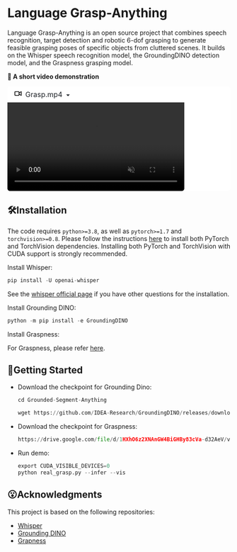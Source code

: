 # Language Grasp-Anything

Language Grasp-Anything is an open source project that combines speech recognition, target detection and robotic 6-dof grasping to generate feasible grasping poses of specific objects from cluttered scenes. It builds on the Whisper speech recognition model, the GroundingDINO detection model, and the Graspness grasping model.

**🚀 A short video demonstration**

<details class="details-reset border rounded-2" open="" style="box-sizing: border-box; display: block; border: var(--borderWidth-thin, 1px) solid var(--color-border-default)  !important; border-radius: var(--borderRadius-medium, 6px)  !important; margin-top: 0px; margin-bottom: 16px; color: rgb(31, 35, 40); font-family: -apple-system, BlinkMacSystemFont, &quot;Segoe UI&quot;, &quot;Noto Sans&quot;, Helvetica, Arial, sans-serif, &quot;Apple Color Emoji&quot;, &quot;Segoe UI Emoji&quot;; font-size: 16px; font-style: normal; font-variant-ligatures: normal; font-variant-caps: normal; font-weight: 400; letter-spacing: normal; orphans: 2; text-align: start; text-indent: 0px; text-transform: none; white-space: normal; widows: 2; word-spacing: 0px; -webkit-text-stroke-width: 0px; background-color: rgb(255, 255, 255); text-decoration-thickness: initial; text-decoration-style: initial; text-decoration-color: initial;"><summary class="px-3 py-2" style="box-sizing: border-box; display: list-item; cursor: pointer; padding-top: var(--base-size-8, 8px)  !important; padding-bottom: var(--base-size-8, 8px)  !important; padding-right: var(--base-size-16, 16px)  !important; padding-left: var(--base-size-16, 16px)  !important; list-style: none; transition: color 80ms cubic-bezier(0.33, 1, 0.68, 1) 0s, background-color, box-shadow, border-color;"><svg aria-hidden="true" height="16" viewBox="0 0 16 16" version="1.1" width="16" data-view-component="true" class="octicon octicon-device-camera-video"><path d="M16 3.75v8.5a.75.75 0 0 1-1.136.643L11 10.575v.675A1.75 1.75 0 0 1 9.25 13h-7.5A1.75 1.75 0 0 1 0 11.25v-6.5C0 3.784.784 3 1.75 3h7.5c.966 0 1.75.784 1.75 1.75v.675l3.864-2.318A.75.75 0 0 1 16 3.75Zm-6.5 1a.25.25 0 0 0-.25-.25h-7.5a.25.25 0 0 0-.25.25v6.5c0 .138.112.25.25.25h7.5a.25.25 0 0 0 .25-.25v-6.5ZM11 8.825l3.5 2.1v-5.85l-3.5 2.1Z"></path></svg><span>&nbsp;</span><span aria-label="Video description Grasp.mp4" class="m-1" style="box-sizing: border-box; margin: var(--base-size-4, 4px)  !important;">Grasp.mp4</span><span>&nbsp;</span><span class="dropdown-caret" style="box-sizing: border-box; border-bottom-color: rgba(0, 0, 0, 0); border-left-color: rgba(0, 0, 0, 0); border-right-color: rgba(0, 0, 0, 0); border-style: solid; border-width: var(--borderWidth-thicker, 4px) var(--borderWidth-thicker, 4px) 0; content: &quot;&quot;; display: inline-block; height: 0px; vertical-align: middle; width: 0px;"></span></summary><video src="https://user-images.githubusercontent.com/92835685/236143747-b5bef117-09c2-4b7e-b6b3-89e04eb505cc.mp4" data-canonical-src="https://user-images.githubusercontent.com/92835685/236143747-b5bef117-09c2-4b7e-b6b3-89e04eb505cc.mp4" controls="controls" muted="muted" class="d-block rounded-bottom-2 border-top width-fit" style="box-sizing: border-box; display: block !important; border-top: var(--borderWidth-thin, 1px) solid var(--color-border-default)  !important; border-bottom-right-radius: var(--borderRadius-medium, 6px)  !important; border-bottom-left-radius: var(--borderRadius-medium, 6px)  !important; max-width: 100%; max-height: 640px; min-height: 200px;"></video></details>

## 🛠️Installation

The code requires `python>=3.8`, as well as `pytorch>=1.7` and `torchvision>=0.8`. Please follow the instructions [here](https://pytorch.org/get-started/locally/) to install both PyTorch and TorchVision dependencies. Installing both PyTorch and TorchVision with CUDA support is strongly recommended.

Install Whisper:

```python
pip install -U openai-whisper
```

See the [whisper official page](https://github.com/openai/whisper#setup) if you have other questions for the installation.

Install Grounding DINO:

```python
python -m pip install -e GroundingDINO
```

Install Graspness:

For Graspness, please refer [here](https://github.com/rhett-chen/graspness_implementation).

## 🏃Getting Started

- Download the checkpoint for Grounding Dino:

  ```python
  cd Grounded-Segment-Anything
  
  wget https://github.com/IDEA-Research/GroundingDINO/releases/download/v0.1.0-alpha/groundingdino_swint_ogc.pth
  ```

- Download the checkpoint for Graspness:

  ```python
  https://drive.google.com/file/d/1HXhO6z2XNAnGW4BiGHBy83cVa-d32AeV/view?usp=share_link
  ```

- Run demo:

  ```python
  export CUDA_VISIBLE_DEVICES=0
  python real_grasp.py --infer --vis
  ```

## 😮Acknowledgments

This project is based on the following repositories:

- [Whisper](https://github.com/openai/whisper#setup)
- [Grounding DINO](https://github.com/IDEA-Research/GroundingDINO)
- [Grapness](https://github.com/rhett-chen/graspness_implementation)
